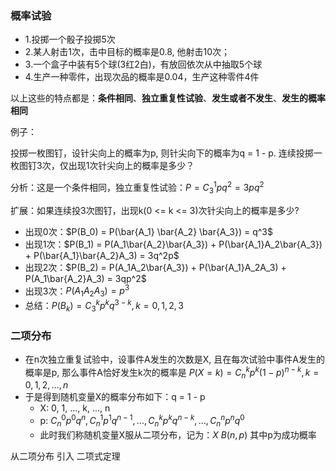 ### 概率试验

- 1.投掷一个骰子投掷5次
- 2.某人射击1次，击中目标的概率是0.8, 他射击10次；
- 3.一个盒子中装有5个球(3红2白)，有放回依次从中抽取5个球
- 4.生产一种零件，出现次品的概率是0.04，生产这种零件4件

以上这些的特点都是：**条件相同**、**独立重复性试验**、**发生或者不发生**、**发生的概率相同**

例子：

投掷一枚图钉，设针尖向上的概率为p, 则针尖向下的概率为q = 1 - p. 连续投掷一枚图钉3次，仅出现1次针尖向上的概率是多少？

分析：这是一个条件相同，独立重复性试验：$P = C_3^1 p q^2 = 3 p q^2$

扩展：如果连续投3次图钉，出现k(0 <= k <= 3)次针尖向上的概率是多少?

- 出现0次：$P(B_0) = P(\bar{A_1} \bar{A_2} \bar{A_3}) = q^3$
- 出现1次：$P(B_1) = P(A_1\bar{A_2}\bar{A_3}) + P(\bar{A_1}A_2\bar{A_3}) + P(\bar{A_1}\bar{A_2}A_3) = 3q^2p$
- 出现2次：$P(B_2) = P(A_1A_2\bar{A_3}) + P(\bar{A_1}A_2A_3) + P(A_1\bar{A_2}A_3) = 3qp^2$
- 出现3次：$P(A_1A_2A_3) = p^3$
- 总结：$P(B_k) = C_3^kp^kq^{3-k}, k=0,1,2,3$

### 二项分布

- 在n次独立重复试验中，设事件A发生的次数是X, 且在每次试验中事件A发生的概率是p, 那么事件A恰好发生k次的概率是 $P(X=k) = C_n^kp^k(1-p)^{n-k}, k = 0, 1, 2, ..., n$
- 于是得到随机变量X的概率分布如下：q = 1 - p
    * X: 0, 1, ..., k, ..., n
    * p: $C_n^0p^0q^n, C_n^1p^1q^{n-1}, ..., C_n^kp^kq^{n-k}, ..., C_n^np^nq^0$
    * 此时我们称随机变量X服从二项分布，记为：$X ~ B(n,p)$ 其中p为成功概率


从二项分布 引入 二项式定理
